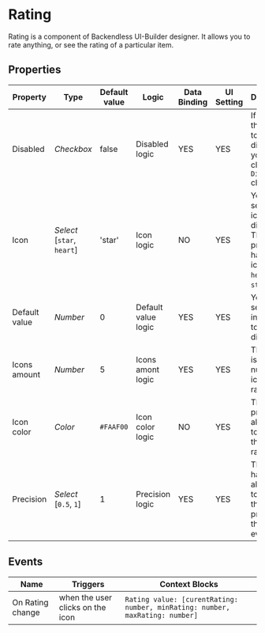 # Rating
Rating is a component of Backendless UI-Builder designer. It allows you to rate anything, or see the rating of a particular item.

## Properties

| Property      | Type                            | Default value | Logic               | Data Binding | UI Setting | Description
|---------------|---------------------------------|---------------|---------------------|--------------|------------|-----------------------------------------------------------
| Disabled      | *Checkbox*                      | false         | Disabled logic      | YES          | YES        | If you need the rating to be disabled, you can click on the `Disabled` checkbox.
| Icon          | *Select* <br/>[`star`, `heart`] | 'star'        | Icon logic          | NO           | YES        | You can select the icon to be displayed. This property has two icons: a `heart` and a `star`.
| Default value | *Number*                        | 0             | Default value logic | YES          | YES        | You can select the initial value to be displayed.
| Icons amount  | *Number*                        | 5             | Icons amont logic   | YES          | YES        | This option is to set the number of icons in the rating.
| Icon color    | *Color*                         | `#FAAF00`     | Icon color logic    | NO           | YES        | This property allows you to change the color of rating icon.
| Precision     | *Select* <br/>[`0.5`, `1`]      | 1             | Precision logic     | YES          | YES        | This handler allows you to specify the precision of the rating evaluation.

## Events

| Name              | Triggers                         | Context Blocks                                                                 |
|-------------------|----------------------------------|--------------------------------------------------------------------------------|
| On Rating change  | when the user clicks on the icon | `Rating value: [curentRating: number, minRating: number, maxRating: number]`   |
